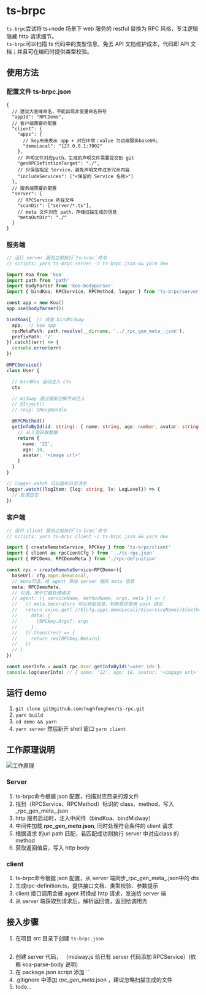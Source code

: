 # ts-brpc

`ts-brpc`尝试将 ts+node 场景下 web 服务的 restful 替换为 RPC 风格，专注逻辑隐藏 http 请求细节。  
`ts-brpc`可以扫描 ts 代码中的类型信息，免去 API 文档维护成本，代码即 API 文档；并且可在编码时提供类型校验。  

## 使用方法

### 配置文件 ts-brpc.json
```json5
{
  // 建议大驼峰命名，不能出现非变量命名符号
  "appId": "RPCDemo",
  // 客户端需要的配置
  "client": {
    "apps": {
      // key用来表示 app + 对应环境；value 为远端服务baseURL
      "demoLocal": "127.0.0.1:7002"
    },
    // 声明文件对应path，生成的声明文件需要提交到 git
    "genRPCDefintionTarget": "./",
    // 只保留指定 Service，避免声明文件过多冗余内容
    "includeServices": ["<保留的 Service 名称>"]
  },
  // 服务端需要的配置
  "server": {
    // RPCService 所在文件
    "scanDir": ["server/*.ts"],
    // meta 文件对应 path，存储扫描生成的信息
    "metaOutDir": "./"
  }
}
```

### 服务端
```ts
// 运行 server 服务之前执行`ts-brpc`命令
// scripts: yarn ts-brpc server -c ts-brpc.json && yarn dev

import Koa from 'koa'
import path from 'path'
import bodyParser from 'koa-bodyparser'
import { bindKoa, RPCService, RPCMethod, logger } from 'ts-brpc/server'

const app = new Koa()
app.use(bodyParser())

bindKoa({  // 或者 bindMidway
  app,  // koa app
  rpcMetaPath: path.resolve(__dirname, '../_rpc_gen_meta_.json'),
  prefixPath: '/'
}).catch((err) => {
  console.error(err)
})

@RPCService()
class User {

  // bindKoa 自动注入 ctx
  ctx

  // midway 通过框架注解手动注入
  // @Inject()
  // resp: IRespHandle

  @RPCMethod()
  getInfoById(id: string): { name: string, age: number, avatar: string } {
    // 从上游获取数据
    return {
      name: '22',
      age: 18,
      avatar: '<image url>'
    }
  }
}

// logger.watch 可以监听日志消息
logger.watch((logItem: {log: string, lv: LogLevel}) => {
  // 处理日志
})
```

### 客户端
```ts
// 运行 client 服务之前执行`ts-brpc`命令
// scripts: yarn ts-brpc client -c ts-brpc.json && yarn dev

import { createRemoteService, RPCKey } from 'ts-brpc/client'
import { client as rpcCientCfg } from '../ts-rpc.json'
import { RPCDemo, RPCDemoMeta } from './rpc-definition'

const rpc = createRemoteService<RPCDemo>({
  baseUrl: cfg.apps.demoLocal,
  // meta可选，给 agent 添加 server 端的 meta 信息
  meta: RPCDemoMeta,
  // 可选，用于拦截处理请求
  // agent: ({ serviceName, methodName, args, meta }) => {
  //   // meta.decorators 可以获取信息，判断是否使用 post 请求
  //   return axios.get(`//${cfg.apps.demoLocal}/${serviceName}/${methodName}`, {
  //     data: {
  //       [RPCKey.Args]: args
  //     }
  //   }).then((res) => {
  //     return res[RPCKey.Return]      
  //   })
  // }
})

const userInfo = await rpc.User.getInfoById('<user id>')
console.log(userInfo) // { name: '22', age: 18, avatar: '<imgage url>' }
```

## 运行 demo
1. `git clone git@github.com:hughfenghen/ts-rpc.git`  
2. `yarn build`
3. `cd demo && yarn`  
4. `yarn server` 然后新开 shell 窗口 `yarn client`  

## 工作原理说明

![工作原理](https://raw.githubusercontent.com/hughfenghen/ts-rpc/master/rpc-desc.png)  

### Server

1. ts-brpc命令根据 json 配置，扫描对应目录的源文件  
2. 找到（RPCService、RPCMethod）标识的 class、method，写入_rpc_gen_meta_.json  
3. http 服务启动时，注入中间件（bindKoa、bindMidway）  
4. 中间件加载 **_rpc_gen_meta_.json**, 同时处理符合条件的 client 请求  
5. 根据请求 的url path 匹配，若匹配成功则执行 server 中对应class 的 method  
6. 获取返回值后，写入 http body

### client

1. ts-brpc命令根据 json 配置，从 server 端同步_rpc_gen_meta_.json中的 dts  
2. 生成rpc-definition.ts，提供接口文档、类型校验、参数提示  
3. client 接口调用会被 agent 转换成 http 请求，发送给 server 端  
4. 从 server 端获取到请求后，解析返回值，返回给调用方  



## 接入步骤
1. 在项目 src 目录下创建 `ts-brpc.json`
   ```json
   ```
2. 创建 server 代码， （midway.js 给已有 server 代码添加 RPCService）(依赖 koa-parse-body 说明)
3. 在 package.json script 添加 ``
4. .gitignore 中添加 _rpc_gen_meta_.json ，建议忽略扫描生成的文件
5. todo...

